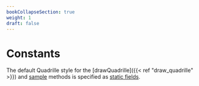 ```yaml
---
bookCollapseSection: true
weight: 1
draft: false
---
```


# Constants

The default Quadrille style for the [drawQuadrille]({{< ref "draw_quadrille" >}}) and [sample](https://objetos.github.io/p5.quadrille.js/docs/visual_computing/sample/) methods is specified as [static fields](https://developer.mozilla.org/en-US/docs/Web/JavaScript/Reference/Classes/static).
